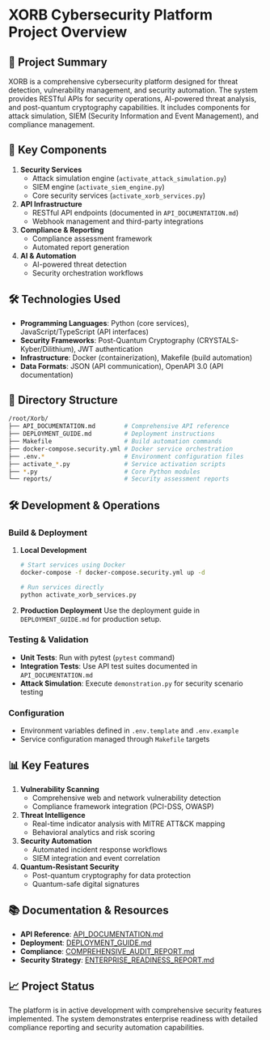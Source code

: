 # XORB Cybersecurity Platform Project Overview

## 📌 Project Summary
XORB is a comprehensive cybersecurity platform designed for threat detection, vulnerability management, and security automation. The system provides RESTful APIs for security operations, AI-powered threat analysis, and post-quantum cryptography capabilities. It includes components for attack simulation, SIEM (Security Information and Event Management), and compliance management.

## 🧩 Key Components
1. **Security Services**
   - Attack simulation engine (`activate_attack_simulation.py`)
   - SIEM engine (`activate_siem_engine.py`)
   - Core security services (`activate_xorb_services.py`)
2. **API Infrastructure**
   - RESTful API endpoints (documented in `API_DOCUMENTATION.md`)
   - Webhook management and third-party integrations
3. **Compliance & Reporting**
   - Compliance assessment framework
   - Automated report generation
4. **AI & Automation**
   - AI-powered threat detection
   - Security orchestration workflows

## 🛠️ Technologies Used
- **Programming Languages**: Python (core services), JavaScript/TypeScript (API interfaces)
- **Security Frameworks**: Post-Quantum Cryptography (CRYSTALS-Kyber/Dilithium), JWT authentication
- **Infrastructure**: Docker (containerization), Makefile (build automation)
- **Data Formats**: JSON (API communication), OpenAPI 3.0 (API documentation)

## 📁 Directory Structure
```bash
/root/Xorb/
├── API_DOCUMENTATION.md        # Comprehensive API reference
├── DEPLOYMENT_GUIDE.md         # Deployment instructions
├── Makefile                    # Build automation commands
├── docker-compose.security.yml # Docker service orchestration
├── .env.*                      # Environment configuration files
├── activate_*.py               # Service activation scripts
├── *.py                        # Core Python modules
└── reports/                    # Security assessment reports
```

## 🛠️ Development & Operations
### Build & Deployment
1. **Local Development**
   ```bash
   # Start services using Docker
   docker-compose -f docker-compose.security.yml up -d

   # Run services directly
   python activate_xorb_services.py
   ```
2. **Production Deployment**
   Use the deployment guide in `DEPLOYMENT_GUIDE.md` for production setup.

### Testing & Validation
- **Unit Tests**: Run with pytest (`pytest` command)
- **Integration Tests**: Use API test suites documented in `API_DOCUMENTATION.md`
- **Attack Simulation**: Execute `demonstration.py` for security scenario testing

### Configuration
- Environment variables defined in `.env.template` and `.env.example`
- Service configuration managed through `Makefile` targets

## 📊 Key Features
1. **Vulnerability Scanning**
   - Comprehensive web and network vulnerability detection
   - Compliance framework integration (PCI-DSS, OWASP)
2. **Threat Intelligence**
   - Real-time indicator analysis with MITRE ATT&CK mapping
   - Behavioral analytics and risk scoring
3. **Security Automation**
   - Automated incident response workflows
   - SIEM integration and event correlation
4. **Quantum-Resistant Security**
   - Post-quantum cryptography for data protection
   - Quantum-safe digital signatures

## 📚 Documentation & Resources
- **API Reference**: [API_DOCUMENTATION.md](API_DOCUMENTATION.md)
- **Deployment**: [DEPLOYMENT_GUIDE.md](DEPLOYMENT_GUIDE.md)
- **Compliance**: [COMPREHENSIVE_AUDIT_REPORT.md](COMPREHENSIVE_AUDIT_REPORT.md)
- **Security Strategy**: [ENTERPRISE_READINESS_REPORT.md](ENTERPRISE_READINESS_REPORT.md)

## 📈 Project Status
The platform is in active development with comprehensive security features implemented. The system demonstrates enterprise readiness with detailed compliance reporting and security automation capabilities.
